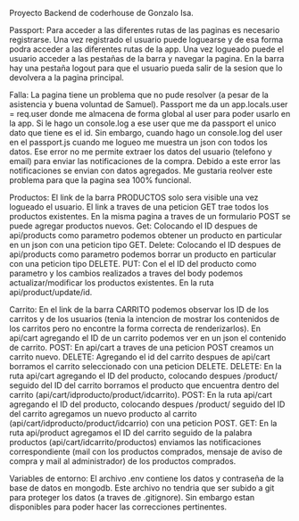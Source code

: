 Proyecto Backend de coderhouse de Gonzalo Isa.

Passport: 
Para acceder a las diferentes rutas de las paginas es necesario registrarse. Una vez registrado el usuario puede loguearse y de esa forma podra acceder a las diferentes rutas de la app. Una vez logueado puede el usuario acceder a las pestañas de la barra y navegar la pagina. En la barra hay una pestaña logout para que el usuario pueda salir de la sesion que lo devolvera a la pagina principal.

Falla: 
La pagina tiene un problema que no pude resolver (a pesar de la asistencia y buena voluntad de Samuel). Passport me da un app.locals.user = req.user donde me almacena de forma global al user para poder usarlo en la app. Si le hago un console.log a ese user que me da passport el unico dato que tiene es el id. Sin embargo, cuando hago un console.log del user en el passport.js cuando me logueo me muestra un json con todos los datos. Ese error no me permite extraer los datos del usuario (telefono y email) para enviar las notificaciones de la compra. Debido a este error las notificaciones se envian con datos agregados. Me gustaria reolver este problema para que la pagina sea 100% funcional.


Productos:
El link de la barra PRODUCTOS solo sera visible una vez logueado el usuario. El link a traves de una peticion GET trae todos los productos existentes. En la misma pagina a traves de un formulario POST se puede agregar productos nuevos.
Get: Colocando el ID despues de api/products como parametro podemos obtener un producto en particular en un json con una peticion tipo GET.
Delete: Colocando el ID despues de api/products como parametro podemos borrar un producto en particular con una peticion tipo DELETE.
PUT: Con el el ID del producto como parametro y los cambios realizados a traves del body podemos actualizar/modificar los productos existentes. En la ruta api/product/update/id.

Carrito:
En el link de la barra CARRITO podemos observar los ID de los carritos y de los usuarios (tenia la intencion de mostrar los contenidos de los carritos pero no encontre la forma correcta de renderizarlos). En api/cart agregando el ID de un carrito podemos ver en un json el contenido de carrito.
POST: En api/cart a traves de una peticion POST creamos un carrito nuevo.
DELETE: Agregando el id del carrito despues de api/cart borramos el carrito seleccionado con una peticion DELETE.
DELETE: En la ruta api/cart agregando el ID del producto, colocando despues 
/product/ seguido del ID del carrito borramos el producto que encuentra dentro del carrito (api/cart/idproducto/product/idcarrito).
POST: En la ruta api/cart agregando el ID del producto, colocando despues 
/product/ seguido del ID del carrito agregamos un nuevo producto al carrito (api/cart/idproducto/product/idcarrio) con una peticion POST.
GET: En la ruta api/product agregamos el ID del carrito seguido de la palabra productos (api/cart/idcarrito/productos) enviamos las notificaciones correspondiente (mail con los productos comprados, mensaje de aviso de compra y mail al administrador) de los productos comprados.

Variables de entorno:
El archivo .env contiene los datos y contraseña de la base de datos en mongodb. Este archivo no tendria que ser subido a git para proteger los datos (a traves de .gitignore). Sin embargo estan disponibles para poder hacer las correcciones pertinentes.


